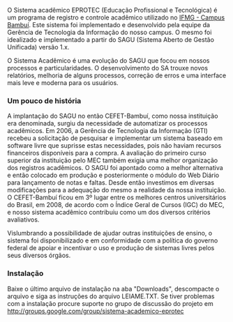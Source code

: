 O Sistema acadêmico EPROTEC (Educação Profissional e Tecnológica) é um programa de registro e controle acadêmico utilizado no [IFMG - Campus Bambuí](http://www.bambui.ifmg.edu.br/). Este sistema foi implementado e desenvolvido pela equipe da Gerência de Tecnologia da Informação do nosso campus. O mesmo foi idealizado e implementado a partir do SAGU (Sistema Aberto de Gestão Unificada) versão 1.x.

O Sistema Acadêmico é uma evolução do SAGU que focou em nossos processos e particularidades. O desenvolvimento do SA trouxe novos relatórios, melhoria de alguns processos, correção de erros e uma interface mais leve e moderna para os usuários.

### **Um pouco de história** ###
A implantação do SAGU no então CEFET-Bambuí, como nossa instituição era denominada, surgiu da necessidade de automatizar os processos acadêmicos. Em 2006, a Gerência de Tecnologia da Informação (GTI) recebeu a solicitação de pesquisar e implementar um sistema baseado em software livre que suprisse estas necessidades, pois não haviam recursos financeiros disponíveis para a compra. A avaliação do primeiro curso superior da instituição pelo MEC também exigia uma melhor organização dos registros acadêmicos. O SAGU foi apontado como a melhor alternativa e então colocado em produção e posteriormente o módulo do Web Diário para lançamento de notas e faltas. Desde então investimos em diversas modificações para a adequação do mesmo a realidade da nossa instituição. O CEFET-Bambuí ficou em 3º lugar entre os melhores centros universitários do Brasil, em 2008, de acordo com o Índice Geral de Cursos (IGC) do MEC, e nosso sistema acadêmico contribuiu como um dos diversos critérios avaliativos.

Vislumbrando a possibilidade de ajudar outras instituições de ensino, o sistema foi disponibilizado e em conformidade com a política do governo federal de apoiar e incentivar o uso e produção de sistemas livres pelos seus diversos órgãos.


### Instalação ###

Baixe o último arquivo de instalação na aba "Downloads", descompacte o arquivo e siga as instruções do arquivo  LEIAME.TXT. Se tiver problemas com a instalação procure suporte no grupo de discussão do projeto em http://groups.google.com/group/sistema-academico-eprotec